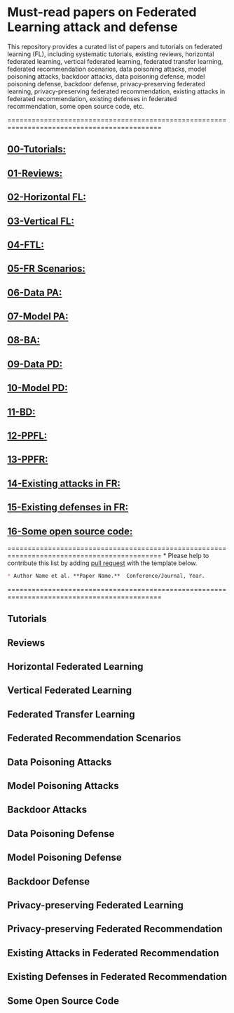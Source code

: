# Must-read papers on Federated Learning attack and defense  
This repository provides a curated list of papers and tutorials on federated learning (FL), including systematic tutorials, existing reviews, horizontal federated learning, vertical federated learning, federated transfer learning, federated recommendation scenarios, data poisoning attacks, model poisoning attacks, backdoor attacks, data poisoning defense, model poisoning defense, backdoor defense, privacy-preserving federated learning, privacy-preserving federated recommendation, existing attacks in federated recommendation, existing defenses in federated recommendation, some open source code, etc.  

============================================================================================
## [00-Tutorials:](#Tutorials)
## [01-Reviews:](#Reviews)
## [02-Horizontal FL:](#Horizontal-Federated-Learning)
## [03-Vertical FL:](#Vertical-Federated-Learning)
## [04-FTL:](#Federated-Transfer-Learning)
## [05-FR Scenarios:](#Federated-Recommendation-Scenarios)
## [06-Data PA:](#Data-Poisoning-Attacks)
## [07-Model PA:](#Model-Poisoning-Attacks)
## [08-BA:](#Backdoor-Attacks)
## [09-Data PD:](#Data-Poisoning-Defense)
## [10-Model PD:](#Model-Poisoning-Defense)
## [11-BD:](#Backdoor-Defense)
## [12-PPFL:](#Privacy\-preserving-Federated-Learning)
## [13-PPFR:](#privacy\-preserving-Federated-Recommendation)
## [14-Existing attacks in FR:](#Existing-Attacks-in-Federated-Recommendation)
## [15-Existing defenses in FR:](#Existing-Defenses-in-Federated-Recommendation)
## [16-Some open source code:](#Some-Open-Source-Code)

============================================================================================
\* Please help to contribute this list by adding [pull request](https://github.com/CPZXJ/FLpaper/pulls) with the template below.
```markdown
* Author Name et al. **Paper Name.**  Conference/Journal, Year.
```
============================================================================================

## Tutorials
## Reviews
## Horizontal Federated Learning
## Vertical Federated Learning
## Federated Transfer Learning
## Federated Recommendation Scenarios
## Data Poisoning Attacks
## Model Poisoning Attacks
## Backdoor Attacks
## Data Poisoning Defense
## Model Poisoning Defense
## Backdoor Defense
## Privacy-preserving Federated Learning
## Privacy-preserving Federated Recommendation
## Existing Attacks in Federated Recommendation
## Existing Defenses in Federated Recommendation
## Some Open Source Code

